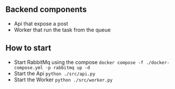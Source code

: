 ## Backend components

* Api that expose a post
* Worker that run the task from the queue

## How to start

* Start RabbitMq using the compose `docker compose -f ./docker-compose.yml -p rabbitmq up -d`
* Start the Api `python ./src/api.py`
* Start the Worker `python ./src/worker.py`
